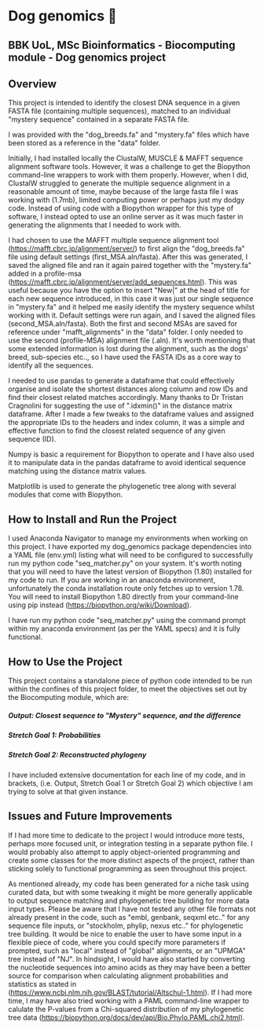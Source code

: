 # Dog genomics :dog:

## BBK UoL, MSc Bioinformatics - Biocomputing module - Dog genomics project

## Overview

This project is intended to identify the closest DNA sequence in a given FASTA file (containing multiple sequences), matched to an individual "mystery sequence" contained in a separate FASTA file.

I was provided with the "dog_breeds.fa" and "mystery.fa" files which have been stored as a reference in the "data" folder. 

Initially, I had installed locally the ClustalW, MUSCLE & MAFFT sequence alignment software tools. However, it was a challenge to get the Biopython command-line wrappers to work with them properly. However, when I did, ClustalW struggled to generate the multiple sequence alignment in a reasonable amount of time, maybe because of the large fasta file I was working with (1.7mb), limited computing power or perhaps just my dodgy code. Instead of using code with a Biopython wrapper for this type of software, I instead opted to use an online server as it was much faster in generating the alignments that I needed to work with.

I had chosen to use the MAFFT multiple sequence alignment tool (https://mafft.cbrc.jp/alignment/server/) to first align the "dog_breeds.fa" file using default settings (first_MSA.aln/fasta). After this was generated, I saved the aligned file and ran it again paired together with the "mystery.fa" added in a profile-msa (https://mafft.cbrc.jp/alignment/server/add_sequences.html). This was useful because you have the option to insert "New|" at the head of title for each new sequence introduced, in this case it was just our single sequence in "mystery.fa" and it helped me easily identify the mystery sequence whilst working with it. Default settings were run again, and I saved the aligned files (second_MSA.aln/fasta). Both the first and second MSAs are saved for reference under "mafft_alignments" in the "data" folder. I only needed to use the second (profile-MSA) alignment file (.aln). It's worth mentioning that some extended information is lost during the alignment, such as the dogs' breed, sub-species etc.., so I have used the FASTA IDs as a core way to identify all the sequences.

I needed to use pandas to generate a dataframe that could effectively organise and isolate the shortest distances along column and row IDs and find their closest related matches accordingly. Many thanks to Dr Tristan Cragnolini for suggesting the use of ".idxmin()" in the distance matrix dataframe. After I made a few tweaks to the dataframe values and assigned the appropriate IDs to the headers and index column, it was a simple and effective function to find the closest related sequence of any given sequence (ID).  

Numpy is basic a requirement for Biopython to operate and I have also used it to manipulate data in the pandas dataframe to avoid identical sequence matching using the distance matrix values.

Matplotlib is used to generate the phylogenetic tree along with several modules that come with Biopython. 

## How to Install and Run the Project

I used Anaconda Navigator to manage my environments when working on this project. I have exported my dog_genomics package dependencies into a YAML file (env.yml) listing what will need to be configured to successfully run my python code "seq_matcher.py" on your system. It's worth noting that you will need to have the latest version of Biopython (1.80) installed for my code to run. If you are working in an anaconda environment, unfortunately the conda installation route only fetches up to version 1.78. You will need to install Biopython 1.80 directly from your command-line using pip instead (https://biopython.org/wiki/Download). 

I have run my python code "seq_matcher.py" using the command prompt within my anaconda environment (as per the YAML specs) and it is fully functional.   

## How to Use the Project

This project contains a standalone piece of python code intended to be run within the confines of this project folder, to meet the objectives set out by the Biocomputing module, which are:

##### Output: Closest sequence to "Mystery" sequence, and the difference

##### Stretch Goal 1: Probabilities

##### Stretch Goal 2: Reconstructed phylogeny

I have included extensive documentation for each line of my code, and in brackets, (i.e. Output, Stretch Goal 1 or Stretch Goal 2) which objective I am trying to solve at that given instance. 

## Issues and Future Improvements

If I had more time to dedicate to the project I would introduce more tests, perhaps more focused unit, or integration testing in a separate python file. I would probably also attempt to apply object-oriented programming and create some classes for the more distinct aspects of the project, rather than sticking solely to functional programming as seen throughout this project. 

As mentioned already, my code has been generated for a niche task using curated data, but with some tweaking it might be more generally applicable to output sequence matching and phylogenetic tree building for more data input types. Please be aware that I have not tested any other file formats not already present in the code, such as "embl, genbank, seqxml etc.." for any sequence file inputs, or "stockholm, phylip, nexus etc.." for phylogenetic tree building. It would be nice to enable the user to have some input in a flexible piece of code, where you could specify more parameters if prompted, such as "local" instead of "global" alignments, or an "UPMGA" tree instead of "NJ". In hindsight, I would have also started by converting the nucleotide sequences into amino acids as they may have been a better source for comparison when calculating alignment probabilities and statistics as stated in (https://www.ncbi.nlm.nih.gov/BLAST/tutorial/Altschul-1.html). If I had more time, I may have also tried working with a PAML command-line wrapper to calulate the P-values from a Chi-squared distribution of my phylogenetic tree data (https://biopython.org/docs/dev/api/Bio.Phylo.PAML.chi2.html).

